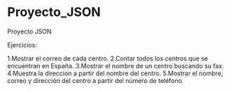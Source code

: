 # Proyecto_JSON
Proyecto JSON

Ejercicios:

1.Mostrar el correo de cada centro.
2.Contar todos los centros que se encuentran en España.
3.Mostrar el nombre de un centro buscando su fax.
4.Muestra la direccion a partir del nombre del centro.
5.Mostrar el nombre, correo y dirección  del centro a partir del número de teléfono
